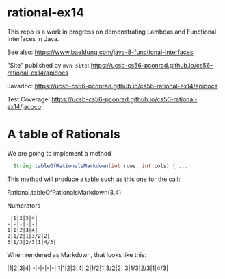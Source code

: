 # rational-ex14


This repo is a work in progress on demonstrating Lambdas and Functional Interfaces in Java.

See also: <https://www.baeldung.com/java-8-functional-interfaces>

"Site" published by `mvn site`: <https://ucsb-cs56-pconrad.github.io/cs56-rational-ex14/apidocs>


Javadoc: <https://ucsb-cs56-pconrad.github.io/cs56-rational-ex14/apidocs>

Test Coverage: <https://ucsb-cs56-pconrad.github.io/cs56-rational-ex14/jacoco>

# A table of Rationals

We are going to implement a method

```java
  String tableOfRationalsMarkdown(int rows, int cols) { ...
```

This method will produce a table such as this one for the call:

Rational.tableOfRationalsMarkdown(3,4)

Numerators

```
 |1|2|3|4|
-|-|-|-|-|
1|1|2|3|4|
2|1/2|1|3/2|2|
3|1/3|2/3|1|4/3|
```
When rendered as Markdown, that looks like this:


 |1|2|3|4|
-|-|-|-|-|
1|1|2|3|4|
2|1/2|1|3/2|2|
3|1/3|2/3|1|4/3|
